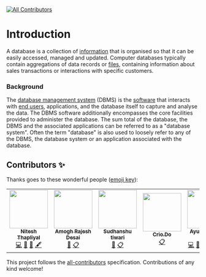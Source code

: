 <!-- ALL-CONTRIBUTORS-BADGE:START - Do not remove or modify this section -->
[![All Contributors](https://img.shields.io/badge/all_contributors-6-orange.svg?style=flat-square)](#contributors-)
<!-- ALL-CONTRIBUTORS-BADGE:END -->

# Introduction

A database is a collection of [information](https://searchsqlserver.techtarget.com/definition/information) that is organised so that it can be easily accessed, managed and  updated. Computer databases typically contain aggregations of data  records or [files](https://searchsqlserver.techtarget.com/definition/flat-file), containing information about sales transactions or interactions with specific customers.

### Background

The [database management system](https://en.wikipedia.org/wiki/Database#Database_management_system) (DBMS) is the [software](https://en.wikipedia.org/wiki/Software) that interacts with [end users](https://en.wikipedia.org/wiki/End_user), applications, and the database itself to capture and analyse the data.  The DBMS software additionally encompasses the core facilities provided  to administer the database. The sum total of the database, the DBMS and  the associated applications can be referred to as a "database system".  Often the term "database" is also used to loosely refer to any of the  DBMS, the database system or an application associated with the  database.
## Contributors ✨

Thanks goes to these wonderful people ([emoji key](https://allcontributors.org/docs/en/emoji-key)):

<!-- ALL-CONTRIBUTORS-LIST:START - Do not remove or modify this section -->
<!-- prettier-ignore-start -->
<!-- markdownlint-disable -->
<table>
  <tr>
    <td align="center"><a href="https://www.linkedin.com/in/nitesh-thapliyal-4403a1135"><img src="https://avatars0.githubusercontent.com/u/53345517?v=4" width="100px;" alt=""/><br /><sub><b>Nitesh Thapliyal</b></sub></a><br /><a href="https://github.com/Crio-Bytes/Database/commits?author=Nitesh-thapliyal" title="Code">💻</a> <a href="https://github.com/Crio-Bytes/Database/commits?author=Nitesh-thapliyal" title="Documentation">📖</a> <a href="#ideas-Nitesh-thapliyal" title="Ideas, Planning, & Feedback">🤔</a> <a href="#content-Nitesh-thapliyal" title="Content">🖋</a></td>
    <td align="center"><a href="https://github.com/amoghrajesh"><img src="https://avatars2.githubusercontent.com/u/35884252?v=4" width="100px;" alt=""/><br /><sub><b>Amogh Rajesh Desai</b></sub></a><br /><a href="https://github.com/Crio-Bytes/Database/pulls?q=is%3Apr+reviewed-by%3Aamoghrajesh" title="Reviewed Pull Requests">👀</a> <a href="#eventOrganizing-amoghrajesh" title="Event Organizing">📋</a></td>
    <td align="center"><a href="https://www.youtube.com/channel/UC9eDh5ByrCT2WinIji5Qyig"><img src="https://avatars2.githubusercontent.com/u/62458868?v=4" width="100px;" alt=""/><br /><sub><b>Sudhanshu tiwari</b></sub></a><br /><a href="https://github.com/Crio-Bytes/Database/pulls?q=is%3Apr+reviewed-by%3Asudhanshutiwari264" title="Reviewed Pull Requests">👀</a> <a href="#eventOrganizing-sudhanshutiwari264" title="Event Organizing">📋</a></td>
    <td align="center"><a href="https://crio.do/"><img src="https://avatars0.githubusercontent.com/u/51743602?v=4" width="100px;" alt=""/><br /><sub><b>Crio.Do</b></sub></a><br /><a href="#eventOrganizing-CrioDo" title="Event Organizing">📋</a></td>
    <td align="center"><a href="http://ak-shaw-portfolio.netlify.app"><img src="https://avatars0.githubusercontent.com/u/51538194?v=4" width="100px;" alt=""/><br /><sub><b>Ayush Kumar Shaw</b></sub></a><br /><a href="https://github.com/Crio-Bytes/Database/commits?author=Ak-Shaw" title="Code">💻</a> <a href="https://github.com/Crio-Bytes/Database/commits?author=Ak-Shaw" title="Documentation">📖</a> <a href="#eventOrganizing-Ak-Shaw" title="Event Organizing">📋</a> <a href="#ideas-Ak-Shaw" title="Ideas, Planning, & Feedback">🤔</a> <a href="#maintenance-Ak-Shaw" title="Maintenance">🚧</a> <a href="https://github.com/Crio-Bytes/Database/pulls?q=is%3Apr+reviewed-by%3AAk-Shaw" title="Reviewed Pull Requests">👀</a></td>
    <td align="center"><a href="https://github.com/manishdasa100"><img src="https://avatars3.githubusercontent.com/u/55842398?v=4" width="100px;" alt=""/><br /><sub><b>Manish Das</b></sub></a><br /><a href="https://github.com/Crio-Bytes/Database/commits?author=manishdasa100" title="Code">💻</a> <a href="#content-manishdasa100" title="Content">🖋</a> <a href="#ideas-manishdasa100" title="Ideas, Planning, & Feedback">🤔</a> <a href="https://github.com/Crio-Bytes/Database/commits?author=manishdasa100" title="Documentation">📖</a></td>
  </tr>
</table>

<!-- markdownlint-enable -->
<!-- prettier-ignore-end -->
<!-- ALL-CONTRIBUTORS-LIST:END -->

This project follows the [all-contributors](https://github.com/all-contributors/all-contributors) specification. Contributions of any kind welcome!
